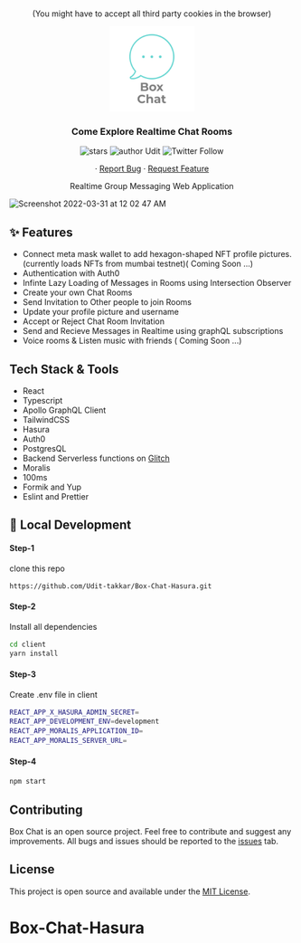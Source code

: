 <br />
<p align="center">(You might have to accept all third party cookies in the browser)</p>
<p align="center">
  <a >
    <img src="./client/src/assets/logo.png" alt="BugVilla Logo" width="150" height="150">
  </a>

  <h3 align="center">Come Explore Realtime Chat Rooms</h3>

  <p align="center">
  <img src="https://img.shields.io/github/stars/Udit-takkar/Box-Chat-Hasura" alt="stars" />
   <img src="https://img.shields.io/badge/author-Udit-takkar" alt="author Udit"/>
   <img alt="Twitter Follow" src="https://img.shields.io/twitter/follow/UditCodes?style=social" />  
  </p>
    <p align="center">
    ·
    <a href="https://github.com/Udit-takkar/Box-Chat-Hasura/issues">Report Bug</a>
    ·
    <a href="https://github.com/Udit-takkar/Box-Chat-Hasura/issues">Request Feature</a>
  </p>
  
  <p align="center">Realtime Group Messaging Web Application</p>
  


<img width="1440" alt="Screenshot 2022-03-31 at 12 02 47 AM" src="https://user-images.githubusercontent.com/53316345/160906492-aa6475f1-5b6c-4756-9842-098defd07718.png">


## ✨ Features

- Connect meta mask wallet to add hexagon-shaped NFT profile pictures. (currently loads NFTs from mumbai testnet)( Coming Soon ...)
- Authentication with Auth0
- Infinte Lazy Loading of Messages in Rooms using Intersection Observer
- Create your own Chat Rooms
- Send Invitation to Other people to join Rooms
- Update your profile picture and username
- Accept or Reject Chat Room Invitation
- Send and Recieve  Messages in Realtime using graphQL subscriptions
- Voice rooms & Listen music with friends ( Coming Soon ...)


## Tech Stack & Tools

 - React
 - Typescript
 - Apollo GraphQL Client
 - TailwindCSS
 - Hasura
 - Auth0 
 - PostgresQL
 - Backend Serverless functions on [Glitch](https://glitch.com/)
 - Moralis
 - 100ms
 - Formik and Yup
 - Eslint and Prettier

## :rocket: Local Development

#### Step-1

clone this repo

```sh
https://github.com/Udit-takkar/Box-Chat-Hasura.git
```

#### Step-2

Install all dependencies

```sh
cd client
yarn install
```

#### Step-3
Create .env file in client

```sh
REACT_APP_X_HASURA_ADMIN_SECRET=
REACT_APP_DEVELOPMENT_ENV=development
REACT_APP_MORALIS_APPLICATION_ID=
REACT_APP_MORALIS_SERVER_URL=
```


#### Step-4

```sh
npm start
```

## Contributing

Box Chat is an open source project. Feel free to contribute and suggest any improvements. All bugs and issues should be reported to the [issues](https://github.com/Udit-takkar/Box-Chat/issues) tab.

## License

This project is open source and available under the [MIT License](LICENSE).




# Box-Chat-Hasura
